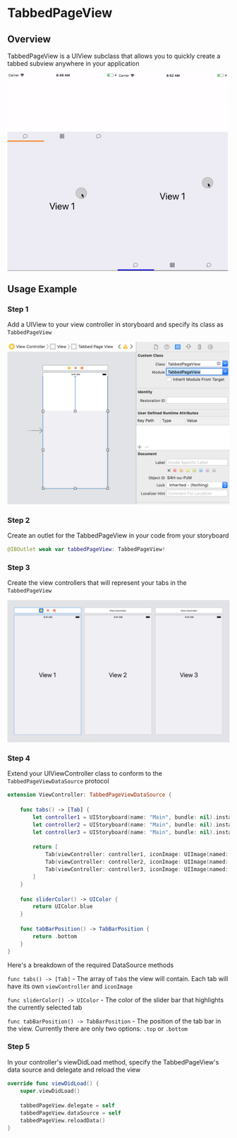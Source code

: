 # TabbedPageView

## Overview

TabbedPageView is a UIView subclass that allows you to quickly create a tabbed subview anywhere in your application

<div style="display:flex;">
  <img src="Resources/TabbedPageViewExample1.gif" width="250">
  <img src="Resources/TabbedPageViewExample2.gif" width="250">
</div>

## Usage Example

### Step 1

Add a UIView to your view controller in storyboard and specify its class as ```TabbedPageView```

![](Resources/ExampleScreen2.png)

### Step 2

Create an outlet for the TabbedPageView in your code from your storyboard
```swift
@IBOutlet weak var tabbedPageView: TabbedPageView!
```

### Step 3

Create the view controllers that will represent your tabs in the ```TabbedPageView```

![](Resources/ExampleScreen1.png)

### Step 4

Extend your UIViewController class to conform to the ```TabbedPageViewDataSource``` protocol
```swift
extension ViewController: TabbedPageViewDataSource {
    
    func tabs() -> [Tab] {
        let controller1 = UIStoryboard(name: "Main", bundle: nil).instantiateViewController(withIdentifier: "View1")
        let controller2 = UIStoryboard(name: "Main", bundle: nil).instantiateViewController(withIdentifier: "View2")
        let controller3 = UIStoryboard(name: "Main", bundle: nil).instantiateViewController(withIdentifier: "View3")
        
        return [
            Tab(viewController: controller1, iconImage: UIImage(named: "TabIcon1")!),
            Tab(viewController: controller2, iconImage: UIImage(named: "TabIcon2")!),
            Tab(viewController: controller3, iconImage: UIImage(named: "TabIcon3")!)
        ]
    }
    
    func sliderColor() -> UIColor {
        return UIColor.blue
    }
    
    func tabBarPosition() -> TabBarPosition {
        return .bottom
    }
}
```

Here's a breakdown of the required DataSource methods

```func tabs() -> [Tab]``` - The array of ```Tab```s the view will contain. Each tab will have its own ```viewController``` and ```iconImage```

```func sliderColor() -> UIColor``` - The color of the slider bar that highlights the currently selected tab

```func tabBarPosition() -> TabBarPosition``` - The position of the tab bar in the view. Currently there are only two options: ```.top``` or ```.bottom```

### Step 5

In your controller's viewDidLoad method, specify the TabbedPageView's data source and delegate and reload the view

```swift
override func viewDidLoad() {
    super.viewDidLoad()

    tabbedPageView.delegate = self
    tabbedPageView.dataSource = self
    tabbedPageView.reloadData()
}
```
